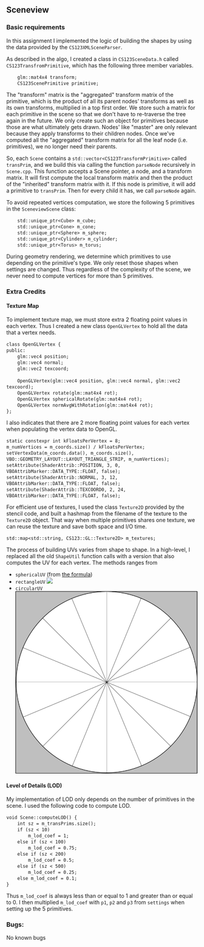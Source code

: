 ## Sceneview

### Basic requirements
In this assignment I implemented the logic of building the shapes by using the data provided by the
`CS123XMLSceneParser`.

As described in the algo, I created a class in `CS123SceneData.h` called `CS123TransfromPrimitive`,
which has the following three member variables.

```
    glm::mat4x4 transform;
    CS123ScenePrimitive primitive;
```

The "transform" matrix is the "aggregated" transform matrix of the primitive, which is the product
of all its parent nodes' transforms as well as its own transforms, multiplied in a top first
order. We store such a matrix for each primitive in the scene so that we don't have to re-traverse
the tree again in the future. We only create such an object for primitives because those are what
ultimately gets drawn. Nodes' like "master" are only relevant because they apply transforms to
their children nodes. Once we've computed all the "aggregated" transform matrix for all the leaf
node (i.e. primitives), we no longer need their parents.

So, each `Scene` contains a `std::vector<CS123TransformPrimitive>` called `transPrim`, and we build this
via calling the function `parseNode` recursively in `Scene.cpp`. This function accepts a Scene
pointer, a node, and a transform matrix. It will first compute the local transform matrix and then
the product of the "inherited" transform matrix with it. If this node is primitive, it will add a
primitive to `transPrim`. Then for every child it has, we call `parseNode` again.

To avoid repeated vertices computation, we store the following 5 primitives in the `SceneviewScene`
class:

```
    std::unique_ptr<Cube> m_cube;
    std::unique_ptr<Cone> m_cone;
    std::unique_ptr<Sphere> m_sphere;
    std::unique_ptr<Cylinder> m_cylinder;
    std::unique_ptr<Torus> m_torus;
```

During geometry rendering, we determine which primitives to use depending on the primitive's type.
We only reset those shapes when settings are changed. Thus regardless of the complexity of the scene,
we never need to compute vertices for more than 5 primitives.

### Extra Credits

#### Texture Map

To implement texture map, we must store extra 2 floating point values in each vertex. Thus I created
a new class `OpenGLVertex` to hold all the data that a vertex needs.

```
class OpenGLVertex {
public:
    glm::vec4 position;
    glm::vec4 normal;
    glm::vec2 texcoord;

    OpenGLVertex(glm::vec4 position, glm::vec4 normal, glm::vec2 texcoord);
    OpenGLVertex rotate(glm::mat4x4 rot);
    OpenGLVertex sphericalRotate(glm::mat4x4 rot);
    OpenGLVertex normAvgWithRotation(glm::mat4x4 rot);
};
```

I also indicates that there are 2 more floating point values for each vertex when populating the
vertex data to OpenGL.

```
static constexpr int kFloatsPerVertex = 8;
m_numVertices = m_coords.size() / kFloatsPerVertex;
setVertexData(m_coords.data(), m_coords.size(), VBO::GEOMETRY_LAYOUT::LAYOUT_TRIANGLE_STRIP, m_numVertices);
setAttribute(ShaderAttrib::POSITION, 3, 0, VBOAttribMarker::DATA_TYPE::FLOAT, false);
setAttribute(ShaderAttrib::NORMAL, 3, 12, VBOAttribMarker::DATA_TYPE::FLOAT, false);
setAttribute(ShaderAttrib::TEXCOORD0, 2, 24, VBOAttribMarker::DATA_TYPE::FLOAT, false);
```

For efficient use of textures, I used the class `Texture2D` provided by the stencil code, and built
a hashmap from the filename of the texture to the `Texture2D` object. That way when multiple
primitives shares one texture, we can reuse the texture and save both space and I/O time.

```
std::map<std::string, CS123::GL::Texture2D> m_textures;
```

The process of building UVs varies from shape to shape. In a high-level, I replaced all the old
`ShapeUtil` function calls with a version that also computes the UV for each vertex. The methods
ranges from

- `sphericalUV` (from [the formula](https://en.wikipedia.org/wiki/UV_mapping))
- `rectangleUV`  ![](https://upload.wikimedia.org/wikipedia/commons/thumb/0/04/UVMapping.png/400px-UVMapping.png)
- `circularUV`  ![](circularUV.png)

#### Level of Details (LOD)

My implementation of LOD only depends on the number of primitives in the scene. I used the following
code to compute LOD.

```
void Scene::computeLOD() {
    int sz = m_transPrims.size();
    if (sz < 10)
        m_lod_coef = 1;
    else if (sz < 100)
        m_lod_coef = 0.75;
    else if (sz < 200)
        m_lod_coef = 0.5;
    else if (sz < 500)
        m_lod_coef = 0.25;
    else m_lod_coef = 0.1;
}
```

Thus `m_lod_coef` is always less than or equal to 1 and greater than or equal to 0. I then
multiplied `m_lod_coef` with `p1`, `p2` and `p3` from `settings` when setting up the 5 primitives.

### Bugs:

No known bugs
